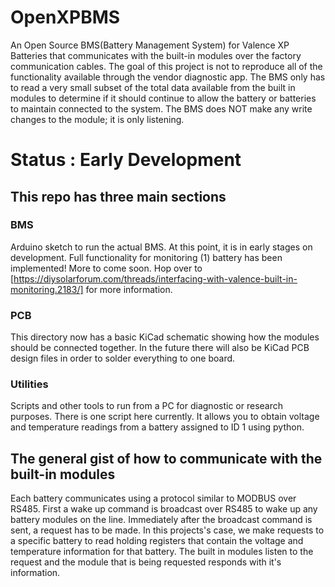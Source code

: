 # OpenXPBMS
An Open Source BMS(Battery Management System) for Valence XP Batteries that communicates with the built-in modules over the factory communication cables. The goal of this project is not to reproduce all of the functionality available through the vendor diagnostic app. The BMS only has to read a very small subset of the total data available from the built in modules to determine if it should continue to allow the battery or batteries to maintain connected to the system. The BMS does NOT make any write changes to the module; it is only listening.
# Status : Early Development
## This repo has three main sections
### BMS 
Arduino sketch to run the actual BMS. At this point, it is in early stages on development. Full functionality for monitoring (1) battery has been implemented!
More to come soon. Hop over to [https://diysolarforum.com/threads/interfacing-with-valence-built-in-monitoring.2183/] for more information.
### PCB
This directory now has a basic KiCad schematic showing how the modules should be connected together. In the future there will also be KiCad PCB design files in order to solder everything to one board.
### Utilities
Scripts and other tools to run from a PC for diagnostic or research purposes.
There is one script here currently. It allows you to obtain voltage and temperature readings from a battery assigned to ID 1 using python.
## The general gist of how to communicate with the built-in modules
Each battery communicates using a protocol similar to MODBUS over RS485.
First a wake up command is broadcast over RS485 to wake up any battery modules on the line.
Immediately after the broadcast command is sent, a request has to be made. In this projects's case, we make requests to a specific battery to read holding registers that contain the voltage and temperature information for that battery.
The built in modules listen to the request and the module that is being requested responds with it's information.